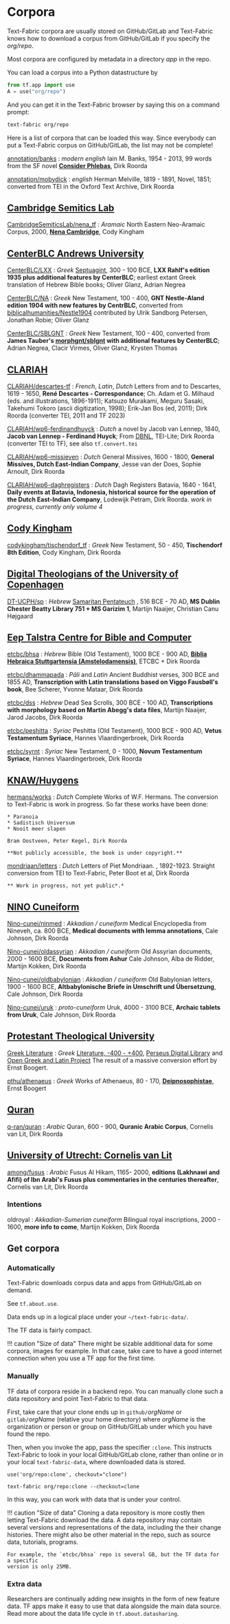 # Corpora

Text-Fabric corpora are usually stored on GitHub/GitLab and Text-Fabric
knows how to download a corpus from GitHub/GitLab if you specify the *org/repo*.

Most corpora are configured by metadata in a directory *app* in the repo.

You can load a corpus into a Python datastructure by

``` python
from tf.app import use
A = use("org/repo")
```

And you can get it in the Text-Fabric browser by saying this on a command prompt:


``` sh
text-fabric org/repo
```

Here is a list of corpora that can be loaded this way.
Since everybody can put a Text-Fabric corpus on GitHub/GitLab, the list may not be complete!

[annotation/banks](https://github.com/annotation/banks)
:   *modern english*
    Iain M. Banks, 1954 - 2013,
    99 words from the SF novel
    **[Consider Phlebas](https://read.amazon.com/kp/kshare?asin=B002TXZRQI&id=NpPGzf_HT5aADabyiDDSIQ&reshareId=RZ91SGMZJPWK9S1Y4EZX&reshareChannel=system)**,
    Dirk Roorda

[annotation/mobydick](https://github.com/annotation/mobydick)
:   *english*
    Herman Melville, 1819 - 1891,
    Novel, 1851;
    converted from TEI in the Oxford Text Archive,
    Dirk Roorda

## [Cambridge Semitics Lab](https://github.com/CambridgeSemiticsLab)

[CambridgeSemiticsLab/nena_tf](https://github.com/CambridgeSemiticsLab/nena_tf)
:   *Aramaic*
    North Eastern Neo-Aramaic Corpus, 2000,
    **[Nena Cambridge](https://nena.ames.cam.ac.uk)**,
    Cody Kingham

## [CenterBLC Andrews University](https://github.com/CenterBLC)

[CenterBLC/LXX](https://github.com/CenterBLC/LXX)
:   *Greek*
    [Septuagint](https://en.wikipedia.org/wiki/Septuagint), 300 - 100 BCE,
    **LXX Rahlf's edition 1935 plus additional features by CenterBLC**;
    earliest extant Greek translation of Hebrew Bible books;
    Oliver Glanz, Adrian Negrea

[CenterBLC/NA](https://github.com/CenterBLC/NA)
:   *Greek*
    New Testament, 100 - 400,
    **GNT Nestle-Aland edition 1904 with new features by CentrBLC**,
    converted from 
    [biblicalhumanities/Nestle1904](https://github.com/biblicalhumanities/Nestle1904)
    contributed by Ulrik Sandborg Petersen, Jonathan Robie;
    Oliver Glanz

[CenterBLC/SBLGNT](https://github.com/CenterBLC/SBLGNT)
:   *Greek*
    New Testament, 100 - 400,
    converted from
    **James Tauber's [morphgnt/sblgnt](https://github.com/morphgnt/sblgnt) with additional features by CenterBLC**;
    Adrian Negrea, Clacir Virmes, Oliver Glanz, Krysten Thomas

## [CLARIAH](https://github.com/CLARIAH)

[CLARIAH/descartes-tf](https://github.com/CLARIAH/descartes-tf)
:   *French*, *Latin*, *Dutch* 
    Letters from and to Descartes, 1619 - 1650,
    **René Descartes - Correspondance**;
    Ch. Adam et G. Milhaud (eds. and illustrations, 1896-1911);
    Katsuzo Murakami, Meguru Sasaki, Takehumi Tokoro (ascii digitization, 1998);
    Erik-Jan Bos (ed, 2011); 
    Dirk Roorda (converter TEI, 2011 and TF 2023)

[CLARIAH/wp6-ferdinandhuyck](https://github.com/CLARIAH/wp6-ferdinandhuyck)
:   *Dutch* 
    a novel by Jacob van Lennep, 1840,
    **Jacob van Lennep - Ferdinand Huyck**;
    From [DBNL](https://www.dbnl.org/tekst/lenn006lotg01_01/), TEI-Lite;
    Dirk Roorda (converter TEI to TF), see also `tf.convert.tei`

[CLARIAH/wp6-missieven](https://github.com/CLARIAH/wp6-missieven)
:   *Dutch* 
    General Missives, 1600 - 1800,
    **General Missives, Dutch East-Indian Company**,
    Jesse van der Does, Sophie Arnoult, Dirk Roorda

[CLARIAH/wp6-daghregisters](https://github.com/CLARIAH/wp6-daghregisters)
:   *Dutch* 
    Dagh Registers Batavia, 1640 - 1641,
    **Daily events at Batavia, Indonesia, historical source for
    the operation of the Dutch East-Indian Company**,
    Lodewijk Petram, Dirk Roorda.
    *work in progress, currently only volume 4*

## [Cody Kingham](https://github.com/codykingham)

[codykingham/tischendorf_tf](https://github.com/codykingham/tischendorf_tf)
:   *Greek*
    New Testament, 50 - 450,
    **Tischendorf 8th Edition**,
    Cody Kingham, Dirk Roorda

## [Digital Theologians of the University of Copenhagen](https://github.com/DT-UCPH)

[DT-UCPH/sp](https://github.com/DT-UCPH)
:   *Hebrew*
    [Samaritan Pentateuch](https://en.wikipedia.org/wiki/Samaritan_Pentateuch)
    , 516 BCE - 70 AD,
    **MS Dublin Chester Beatty Library 751 + MS Garizim 1**,
    Martijn Naaijer, Christian Canu Højgaard

## [Eep Talstra Centre for Bible and Computer](https://github.com/etcbc)

[etcbc/bhsa](https://github.com/etcbc/bhsa)
:   *Hebrew*
    Bible (Old Testament), 1000 BCE - 900 AD,
    **[Biblia Hebraica Stuttgartensia (Amstelodamensis)](https://etcbc.github.io/bhsa/)**,
    ETCBC + Dirk Roorda

[etcbc/dhammapada](https://github.com/etcbc/dhammapada)
:   *Pāli* and *Latin*
    Ancient Buddhist verses, 300 BCE and 1855 AD,
    **Transcription with Latin translations based on Viggo Fausbøll's book**,
    Bee Scherer, Yvonne Mataar, Dirk Roorda

[etcbc/dss](https://github.com/etcbc/dss)
:   *Hebrew*
    Dead Sea Scrolls, 300 BCE - 100 AD,
    **Transcriptions with morphology based on Martin Abegg's data files**,
    Martijn Naaijer, Jarod Jacobs, Dirk Roorda

[etcbc/peshitta](https://github.com/etcbc/peshitta)
:   *Syriac*
    Peshitta (Old Testament), 1000 BCE - 900 AD,
    **Vetus Testamentum Syriace**,
    Hannes Vlaardingerbroek, Dirk Roorda

[etcbc/syrnt](https://github.com/etcbc/syrnt)
:   *Syriac*
    New Testament, 0 - 1000,
    **Novum Testamentum Syriace**,
    Hannes Vlaardingerbroek, Dirk Roorda

## [KNAW/Huygens](https://gitlab.huc.knaw.nl/tt)

[hermans/works](https://gitlab.huc.knaw.nl/hermans/works)
:   *Dutch*
    Complete Works of W.F. Hermans.
    The conversion to Text-Fabric is work in progress.
    So far these works have been done:

    * Paranoia
    * Sadistisch Universum
    * Nooit meer slapen

    Bram Oostveen, Peter Kegel, Dirk Roorda

    **Not publicly accessible, the book is under copyright.**

[mondriaan/letters](https://git.diginfra.nl/mondriaan/letters)
:   *Dutch*
    Letters of Piet Mondriaan. , 1892-1923.
    Straight conversion from TEI to Text-Fabric,
    Peter Boot et al, Dirk Roorda

    ** Work in progress, not yet public*.*

## [NINO Cuneiform](https://github.com/Nino-cunei)

[Nino-cunei/ninmed](https://github.com/Nino-cunei/ninmed)
:   *Akkadian / cuneiform*
    Medical Encyclopedia from Nineveh, ca. 800 BCE,
    **Medical documents with lemma annotations**,
    Cale Johnson, Dirk Roorda

[Nino-cunei/oldassyrian](https://github.com/Nino-cunei/oldassyrian)
:   *Akkadian / cuneiform*
    Old Assyrian documents, 2000 - 1600 BCE,
    **Documents from Ashur**
    Cale Johnson, Alba de Ridder, Martijn Kokken, Dirk Roorda

[Nino-cunei/oldbabylonian](https://github.com/Nino-cunei/oldbabylonian)
:   *Akkadian / cuneiform*
    Old Babylonian letters, 1900 - 1600 BCE,
    **Altbabylonische Briefe in Umschrift und Übersetzung**,
    Cale Johnson, Dirk Roorda

[Nino-cunei/uruk](https://github.com/Nino-cunei/uruk)
:   *proto-cuneiform*
    Uruk, 4000 - 3100 BCE,
    **Archaic tablets from Uruk**,
    Cale Johnson, Dirk Roorda

## [Protestant Theological University](https://github.com/pthu)

[Greek Literature](https://nbviewer.jupyter.org/github/pthu/greek_literature/blob/master/tutorial/start.ipynb)
:   *Greek*
    [Literature, -400 - +400](https://github.com/pthu/greek_literature),
    [Perseus Digital Library](https://github.com/PerseusDL/canonical-greekLit) and 
    [Open Greek and Latin Project](https://github.com/OpenGreekAndLatin/First1KGreek)
    The result of a massive conversion effort by Ernst Boogert.

[pthu/athenaeus](https://github.com/pthu/athenaeus)
:   *Greek*
    Works of Athenaeus, 80 - 170,
    **[Deipnosophistae](https://en.wikipedia.org/wiki/Deipnosophistae)**,
    Ernst Boogert

## [Quran](https://github.com/q-ran)

[q-ran/quran](https://github.com/q-ran/quran)
:   *Arabic*
    Quran, 600 - 900,
    **Quranic Arabic Corpus**,
    Cornelis van Lit, Dirk Roorda

## [University of Utrecht: Cornelis van Lit](https://github.com/among)

[among/fusus](https://github.com/among/fusus)
:   *Arabic*
    Fusus Al Hikam,  1165- 2000,
    **editions (Lakhnawi and Afifi) of Ibn Arabi's Fusus plus commentaries in the centuries thereafter**,
    Cornelis van Lit, Dirk Roorda

### Intentions

oldroyal
:   *Akkadian-Sumerian cuneiform*
    Bilingual royal inscriptions, 2000 - 1600,
    **more info to come**, Martijn Kokken, Dirk Roorda


## Get corpora

### Automatically

Text-Fabric downloads corpus data and apps from GitHub/GitLab on demand.

See `tf.about.use`.

Data ends up in a logical place under your `~/text-fabric-data/`.

The TF data is fairly compact.

!!! caution "Size of data"
    There might be sizable additional data for some corpora,
    images for example.
    In that case, take care to have a good internet connection
    when you use a TF app for the first time.

### Manually

TF data of corpora reside in a backend repo.
You can manually clone such a data repository and point Text-Fabric to that data.

First, take care that your clone ends up in `github/`*orgName* or `gitlab/`*orgName*
(relative your home directory)
where *orgName* is the organization or person or group on GitHub/GitLab under which you have
found the repo.

Then, when you invoke the app, pass the specifier `:clone`.
This instructs Text-Fabric to look in your local GitHub/GitLab clone, rather
than online or in your local `text-fabric-data`, where downloaded data is stored.

    use('org/repo:clone', checkout="clone")

    text-fabric org/repo:clone --checkout=clone

In this way, you can work with data that is under your control.

!!! caution "Size of data"
    Cloning a data repository is more costly then letting Text-Fabric download the data.
    A data repository may contain several versions and representations of the data,
    including the their change histories. There might also be other
    material in the repo, such as source data, tutorials, programs.

    For example, the `etcbc/bhsa` repo is several GB, but the TF data for a specific
    version is only 25MB.

### Extra data

Researchers are continually adding new insights in the form of new feature
data. TF apps make it easy to use that data alongside the main data source.
Read more about the data life cycle in `tf.about.datasharing`.
